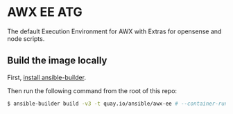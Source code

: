 # AWX EE ATG

The default Execution Environment for AWX with Extras for opensense and node scripts.

## Build the image locally

First, [install ansible-builder](https://ansible-builder.readthedocs.io/en/stable/installation/).

Then run the following command from the root of this repo:

```bash
$ ansible-builder build -v3 -t quay.io/ansible/awx-ee # --container-runtime=docker # Is podman by default
```
